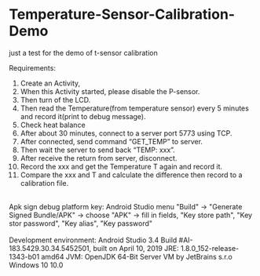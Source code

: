 # Temperature-Sensor-Calibration-Demo
just a test for the demo of t-sensor calibration



Requirements:

1.	Create an Activity,
2.	When this Activity started, please disable the P-sensor.
3.	Then turn of the LCD.
4.	Then read the Temperature(from temperature sensor) every 5 minutes and record it(print to debug message).
5.	Check heat balance
6.	After about 30 minutes, connect to a server port 5773 using TCP.
7.	After connected, send command “GET_TEMP” to server.
8.	Then wait the server to send back “TEMP: xxx”.
9.	After receive the return from server, disconnect.
10.	Record the xxx and get the Temperature T again and record it.
11.	Compare the xxx and T and calculate the difference then record to a calibration file.


</br>
Apk sign debug platform key:
	Android Studio menu "Build" 
		-> "Generate Signed Bundle/APK"
		-> choose "APK"
		-> fill in fields, "Key store path", "Key stor password", "Key alias", "Key password"


</br>
</br>
Development environment:
	Android Studio 3.4
	Build #AI-183.5429.30.34.5452501, built on April 10, 2019
	JRE: 1.8.0_152-release-1343-b01 amd64
	JVM: OpenJDK 64-Bit Server VM by JetBrains s.r.o
	Windows 10 10.0
